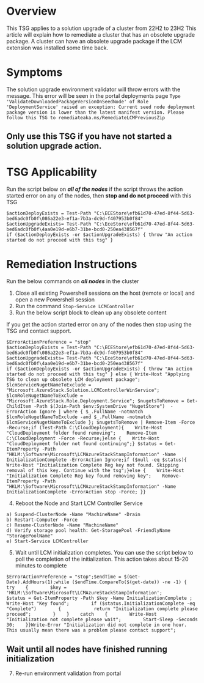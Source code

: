 # Overview
This TSG applies to a solution upgrade of a cluster from 22H2 to 23H2
This article will explain how to remediate a cluster that has an obsolete upgrade package. A cluster can have an obsolete upgrade package if the LCM extension was installed some time back.

# Symptoms 
The solution upgrade environment validator will throw errors with the message. This error will be seen in the portal deployments page 
 ``` Type 'ValidateDownloadedPackageVersionOnSeedNode' of Role 'DeploymentService' raised an exception: Current seed node deployment package version is lower than the latest manifest version. Please follow this TSG to remediateaka.ms/RemediateLCMPreviousZip ```

## Only use this TSG if you have not started a solution upgrade action. 

# TSG Applicability 
Run the script below on **_all of the nodes_** if the script throws the action started error on any of the nodes, then **stop and do not proceed** with this TSG
```
$actionDeployExists = Test-Path "C:\ECEStore\efb61d70-47ed-8f44-5d63-bed6adc0fb0f\086a22e3-ef1a-7b3a-dc9d-f407953b0f84"
$actionUpgradeExists= Test-Path "C:\EceStore\efb61d70-47ed-8f44-5d63-bed6adc0fb0f\4aa0e19d-e6b7-31be-bcd0-250ea438567f"
if ($actionDeployExists -or $actionUpgradeExists) { throw "An action started do not proceed with this tsg" }
```


# Remediation Instructions 
Run the below commands on **_all nodes_** in the cluster 
1. Close all existing Powershell sessions on the host (remote or local) and open a new Powershell session
2. Run the command ```Stop-Service LCMController```
3. Run the below script block to clean up any obsolete content


 If you get the action started error on any of the nodes then stop using the TSG and contact support. 
```  
$ErrorActionPreference = "stop"
$actionDeployExists = Test-Path "C:\ECEStore\efb61d70-47ed-8f44-5d63-bed6adc0fb0f\086a22e3-ef1a-7b3a-dc9d-f407953b0f84"
$actionUpgradeExists= Test-Path "C:\EceStore\efb61d70-47ed-8f44-5d63-bed6adc0fb0f\4aa0e19d-e6b7-31be-bcd0-250ea438567f"
if ($actionDeployExists -or $actionUpgradeExists) { throw "An action started do not proceed with this tsg" } else { Write-Host "Applying TSG to clean up obsolete LCM deployment package"; $lcmServiceNugetNameToExclude = "Microsoft.AzureStack.Solution.LCMControllerWinService"; $lcmRoleNugetNameToExclude = "Microsoft.AzureStack.Role.Deployment.Service"; $nugetsToRemove = Get-ChildItem -Path $(Join-Path $env:SystemDrive "NugetStore")  -ErrorAction Ignore | where { $_.FullName -notmatch $lcmRoleNugetNameToExclude -and $_.FullName -notmatch $lcmServiceNugetNameToExclude }; $nugetsToRemove | Remove-Item -Force -Recurse;if (Test-Path C:\CloudDeployment){    Write-Host "CloudDeployment folder found removing";    Remove-Item C:\CloudDeployment -Force -Recurse;}else {    Write-Host "CloudDeployment folder not found continuing";} $status = Get-ItemProperty -Path "HKLM:\Software\Microsoft\LCMAzureStackStampInformation" -Name InitializationComplete -ErrorAction Ignore;if ($null -eq $status){    Write-Host "Initialization Complete Reg key not found. Skipping removal of this key. Continue with the tsg";}else {    Write-Host "Initialization Complete Reg key found removing key";    Remove-ItemProperty -Path "HKLM:\Software\Microsoft\LCMAzureStackStampInformation" -Name InitializationComplete -ErrorAction stop -Force; }}
```
4. Reboot the Node and Start LCM Controller Service
```
a) Suspend-ClusterNode -Name "MachineName" -Drain
b) Restart-Computer -Force
c) Resume-ClusterNode -Name "MachineName"
d) Verify storage pool health: Get-StoragePool -FriendlyName "StoragePoolName"
e) Start-Service LCMController
```

5. Wait until LCM initialization completes. You can use the script below to poll the completion of the initialization. This action takes about 15-20 minutes to complete
 ```
 $ErrorActionPreference = "stop";$endTime = $(Get-Date).AddHours(1);while ($endTime.CompareTo($(get-date)) -ne -1) {    try    {        $key = 'HKLM:\Software\Microsoft\LCMAzureStackStampInformation';        $status = Get-ItemProperty -Path $key -Name InitializationComplete ;        Write-Host "Key found";        if ($status.InitializationComplete -eq "Complete")        {            return "Initialization complete please proceed";        }    }    catch    {        Write-Host "Initialization not complete please wait";        Start-Sleep -Seconds 30;    }}Write-Error "Initialization did not complete in one hour. This usually mean there was a problem please contact support";
 ```

## Wait until all nodes have finished running initialization
7. Re-run environment validation from portal

